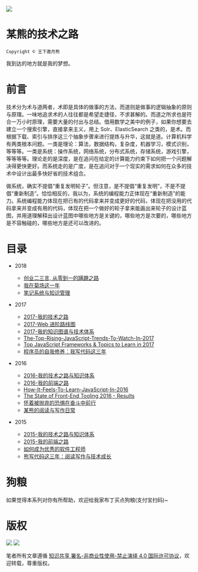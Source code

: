 ![](http://upload-images.jianshu.io/upload_images/1647496-d281090a702045e5.jpg?imageMogr2/auto-orient/strip%7CimageView2/2/w/1240)

# 某熊的技术之路

`Copyright © 王下邀月熊`

我到达的地方就是我的梦想。

# 前言

技术分为术与道两者，术即是具体的做事的方法，而道则是做事的逻辑抽象的原则与原理。一味地追求术的人往往都是希望走捷径，不求甚解的。而道之所求也是符合一万小时原理，需要大量的付出与总结。借用数学之美中的例子，如果你想要去建立一个搜索引擎，直接拿来主义，用上 Solr、ElasticSearch 之类的，是术。而根据下载、索引与排序这三个抽象步骤来进行提炼与升华，这就是道。计算机科学有两类根本问题。一类是理论：算法，数据结构，复杂度，机器学习，模式识别，等等等。一类是系统：操作系统，网络系统，分布式系统，存储系统，游戏引擎，等等等等。理论走的是深度，是在追问在给定的计算能力约束下如何把一个问题解决得更快更好。而系统走的是广度，是在追问对于一个现实的需求如何在众多的技术中设计出最多快好省的技术组合。

做系统，确实不提倡“重复发明轮子”。但注意，是不提倡“重复发明”，不是不提倡“重新制造”。恰恰相反的，我以为，系统的编程能力正体现在“重新制造”的能力。系统编程能力体现在把已有的代码拿来并变成更好的代码，体现在把没用的代码拿来并变成有用的代码，体现在把一个做好的轮子拿来能画出来轮子的设计蓝图，并用道理解释出设计蓝图中哪些地方是关键的，哪些地方是次要的，哪些地方是不容触碰的，哪些地方是还可以改进的。

# 目录

- 2018

  - [创业二三言, 从零到一的蹒跚之路](./2018/创业二三言.md)
  - [我在菊场这一年](./2018/我在菊场这一年.md)
  - [笔记系统与知识管理](./2018/笔记系统与知识管理.md)

- 2017

  - [2017-我的技术之路](./2017/2017-我的技术之路.md)
  - [2017-Web 进阶路线图](https://parg.co/U4T)
  - [2017-我的知识图谱与技术体系](./2017/2017-我的知识图谱与技术体系.md)
  - [The-Top-Rising-JavaScript-Trends-To-Watch-In-2017](./2017/The-Top-Rising-JavaScript-Trends-To-Watch-In-2017.md)
  - [Top JavaScript Frameworks & Topics to Learn in 2017](https://parg.co/U42)
  - [程序员的自我修养：我写代码这三年](./2017/程序员的自我修养：我写代码这三年.md)

- 2016

  - [2016-我的技术之路与知识体系](./2016/2016-我的技术之路与知识体系.md)
  - [2016-我的前端之路](./2016/2016-我的前端之路.md)
  - [How-It-Feels-To-Learn-JavaScript-In-2016](./2016/How-It-Feels-To-Learn-JavaScript-In-2016.md)
  - [The State of Front-End Tooling 2016 - Results](https://parg.co/U4z)
  - [怀着被抛弃的恐惧在奋斗中前行](./2016/怀着被抛弃的恐惧在奋斗中前行.md)
  - [某熊的阅读与写作日常](./2016/某熊的阅读与写作日常.md)

- 2015

  - [2015-我的技术之路与知识体系](./2015/2015-我的技术之路与知识体系.md)
  - [2015-我的前端之路](./2015/2015-我的前端之路.md)
  - [如何成为优秀的软件工程师](./2015/如何成为优秀的软件工程师.md)
  - [熊写代码这三年：阅读写作与技术成长](./2015/熊写代码这三年：阅读写作与技术成长.md)

# 狗粮

如果觉得本系列对你有所帮助，欢迎给我家布丁买点狗粮(支付宝扫码)~

# 版权

![](https://parg.co/bDY) ![](https://parg.co/bDm)

笔者所有文章遵循 [知识共享 署名-非商业性使用-禁止演绎 4.0 国际许可协议](https://creativecommons.org/licenses/by-nc-nd/4.0/deed.zh)，欢迎转载，尊重版权。
